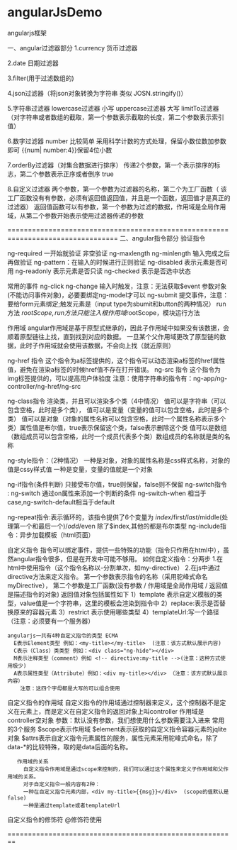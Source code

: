 # angularJsDemo
angularjs框架


一、angular过滤器部分
1.currency 货币过滤器

2.date 日期过滤器

3.filter(用于过滤数组的)

4.json过滤器（将json对象转换为字符串 类似 JOSN.stringify()）

5.字符串过滤器
   lowercase过滤器    小写
   uppercase过滤器  大写
   limitTo过滤器 （对字符串或者数组的截取，第一个参数表示截取的长度，第二个参数表示索引值）

6.数字过滤器 number
  比较简单 采用科学计数的方式处理，保留小数位数加参数即可
  {{num| number:4}}保留4位小数

7.orderBy过滤器（对集合数据进行排序）
   传递2个参数，第一个表示排序的标志，第二个参数表示正序或者倒序 true

8.自定义过滤器
  两个参数，第一个参数为过滤器的名称，第二个为工厂函数（
  该工厂函数没有有参数，必须有返回值返回值，并且是一个函数，返回值才是真正的过滤器）
  返回值函数可以有参数，第一个参数为过滤的数据，作用域是全局作用域，从第二个参数开始表示使用过滤器传递的参数


=================================================================================
二、angular指令部分
验证指令

ng-required 一开始就验证 非空验证
ng-maxlength ng-minlength 输入完成之后再做验证
ng-pattern：在输入的时候进行正则验证
ng-disabled 表示元素是否可用
ng-readonly 表示元素是否只读
ng-checked 表示是否选中状态

常用的事件
ng-click
ng-change  输入时触发，注意：无法获取$event 参数对象(不能访问事件对象)，必要要绑定ng-model才可以
ng-submit 提交事件，注意：要给form元素绑定;触发元素是（input type为sbumit和button的两种情况）
run方法 $rootScope,run方法只能注入根作用域$rootScope，模块运行方法

作用域
  angular作用域是基于原型式继承的，因此子作用域中如果没有该数据，会顺着原型链往上找，直到找到对应的数据。
  一旦某个父作用域更改了原型链的数据，此时子作用域就会使用该数据，不会向上找（就近原则）

ng-href 指令 这个指令为a标签提供的，这个指令可以动态渲染a标签的href属性值，避免在渲染a标签的时候href值不存在打开错误。
ng-src  指令 这个指令为img标签提供的，可以提高用户体验度
注意：使用字符串的指令有：ng-app/ng-controller/ng-href/ng-src

ng-class指令 渲染类，并且可以渲染多个类（4中情况）
      值可以是字符串（可以包含空格，此时是多个类），
      值可以是变量（变量的值可以包含空格，此时是多个类）
      值可以是对象（对象的属性名称可以包含空格，此时一个属性名称表示多个类）属性值是布尔值，true表示保留这个类，false表示删除这个类
      值可以是数组（数组成员可以包含空格，此时一个成员代表多个类）数组成员的名称就是类的名称

ng-style指令：（2种情况）
      一种是对象，对象的属性名称是css样式名称，对象的值是cssy样式值
      一种是变量，变量的值就是一个对象

ng-if指令(条件判断)  只接受布尔值，true则保留，false则不保留
ng-switch指令 :  ng-switch 通过on属性来添加一个判断的条件  ng-switch-when 相当于case,ng-switch-default相当于default

ng-repeat指令:表示循环的，该指令提供了6个变量为 $index/$first/$last/$middle(处理第一个和最后一个)/$odd/$even
           除了$index,其他的都是布尔类型
ng-include指令：异步加载模板（html页面）

自定义指令
     指令可以绑定事件，提供一些特殊的功能（指令只作用在html中），虽然angular指令很多，但是在开发中可能不够用。
     如何自定义指令：分两步
        1.在html中使用指令（这个指令名称以-分割单次，如my-directive）
        2.在js中通过directive方法来定义指令。
            第一个参数表示指令的名称（采用驼峰式命名myDirective），
            第二个参数是工厂函数(没有参数 / 作用域是全局作用域 / 返回值是描述指令的对象)
               返回值对象包括属性如下
               1）template 表示自定义模板的类型，value值是一个字符串，这里的模板会渲染到指令中
               2）replace:表示是否替换原来的容器元素
               3）restrict 表示使用哪些类型
               4）templateUrl:写一个路径（注意：必须要有一个服务器）

    angularjs一共有4种自定义指令的类型 ECMA
      E表示Element类型 例如：<my-title></my-title>  (注意：该方式默认展示内容)
      C表示（Class）类类型 例如：<div class="ng-hide"></div>
      M表示注释类型（comment）例如 <!-- directive:my-title -->(注意：这种方式使用极少)
      A表示属性类型（Attribute）例如：<div my-title></div> （注意：该方式默认展示内容）
        注意：这四个字母都是大写的可以组合使用

 自定义指令的作用域
        自定义指令的作用域通过控制器来定义，这个控制器不是定义在元素上，而是定义在自定义指令的返回对象上叫controller
        作用域是controller空对象
        参数：默认没有参数，我们想使用什么参数需要注入进来
        常用的3个服务
             $scope表示作用域
             $element表示获取的自定义指令容器元素的jqlite对象
             $attrs表示自定义指令元素属性的服务，属性元素采用驼峰式命名，除了data-*的比较特殊，取的是data后面的名称。

       作用域的关系
         自定义指令作用域是通过scope来控制的，我们可以通过这个属性来定义子作用域和父作用域的关系。
         对于自定义指令一般内容有2种：
         一种在自定义指令元素内部，<div my-title>{{msg}}</div>  (scope的值默认是false)
         一种是通过template或者templateUrl


自定义指令的修饰符
   @修饰符使用



========================================================





